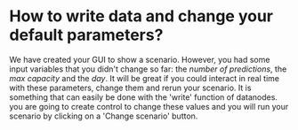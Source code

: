 # How to write data and change your default parameters?

We have created your GUI to show a scenario. However, you had some input variables that you didn't change so far: the *number of predictions*, the *max capacity* and the *day*. It will be great if you could interact in real time with these parameters, change them and rerun your scenario. It is something that can easily be done with the 'write' function of datanodes. you are going to create control to change these values and you will run your scenario by clicking on a 'Change scenario' button.
